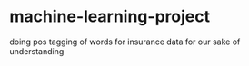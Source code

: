 # machine-learning-project
doing pos tagging of words
for insurance data for our sake of understanding
